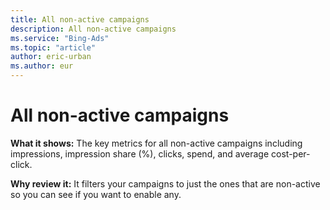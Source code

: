 ```yaml
---
title: All non-active campaigns
description: All non-active campaigns
ms.service: "Bing-Ads"
ms.topic: "article"
author: eric-urban
ms.author: eur
---
```


# All non-active campaigns

**What it shows:** The key metrics for all non-active campaigns including impressions, impression share (%), clicks, spend, and average cost-per-click.

**Why review it:** It filters your campaigns to just the ones that are non-active so you can see if you want to enable any.


